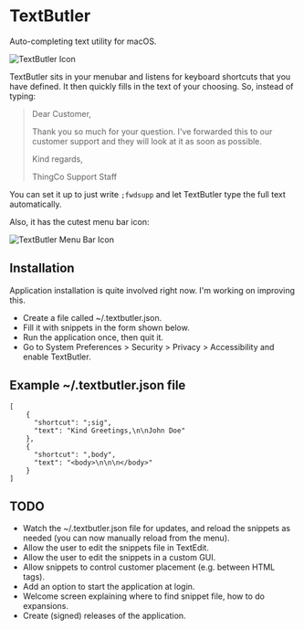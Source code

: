 # TextButler

Auto-completing text utility for macOS.

![TextButler Icon](https://raw.githubusercontent.com/fdb/textbutler/master/artwork/icon-512.png)

TextButler sits in your menubar and listens for keyboard shortcuts that you have defined. It then quickly fills in the text of your choosing. So, instead of typing:

> Dear Customer,
>
> Thank you so much for your question. I've forwarded this to our customer support and they will look at it as soon as possible.
>
> Kind regards,
>
> ThingCo Support Staff

You can set it up to just write `;fwdsupp` and let TextButler type the full text automatically.

Also, it has the cutest menu bar icon:

![TextButler Menu Bar Icon](https://raw.githubusercontent.com/fdb/textbutler/master/artwork/menubar.png)

## Installation
Application installation is quite involved right now. I'm working on improving this.

- Create a file called ~/.textbutler.json.
- Fill it with snippets in the form shown below.
- Run the application once, then quit it.
- Go to System Preferences > Security > Privacy > Accessibility and enable TextButler.

## Example ~/.textbutler.json file

    [
        {
          "shortcut": ";sig",
          "text": "Kind Greetings,\n\nJohn Doe"
        },
        {
          "shortcut": ",body",
          "text": "<body>\n\n\n</body>"
        }
    ]

## TODO
- Watch the ~/.textbutler.json file for updates, and reload the snippets as needed (you can now manually reload from the menu).
- Allow the user to edit the snippets file in TextEdit.
- Allow the user to edit the snippets in a custom GUI.
- Allow snippets to control customer placement (e.g. between HTML tags).
- Add an option to start the application at login.
- Welcome screen explaining where to find snippet file, how to do expansions.
- Create (signed) releases of the application.
